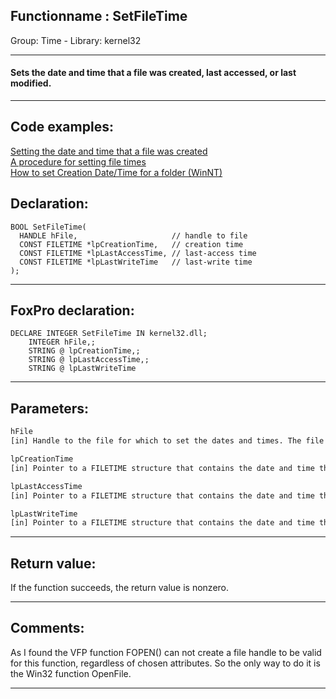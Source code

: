<link rel="stylesheet" type="text/css" href="../../css/win32api.css">  
<link rel="stylesheet" href="https://cdnjs.cloudflare.com/ajax/libs/font-awesome/4.7.0/css/font-awesome.min.css">

## Functionname : SetFileTime
Group: Time - Library: kernel32    
***  


#### Sets the date and time that a file was created, last accessed, or last modified.
***  


## Code examples:
[Setting the date and time that a file was created](../../samples/sample_065.md)  
[A procedure for setting file times](../../samples/sample_128.md)  
[How to set Creation Date/Time for a folder (WinNT)](../../samples/sample_399.md)  

## Declaration:
```foxpro  
BOOL SetFileTime(
  HANDLE hFile,                     // handle to file
  CONST FILETIME *lpCreationTime,   // creation time
  CONST FILETIME *lpLastAccessTime, // last-access time
  CONST FILETIME *lpLastWriteTime   // last-write time
);  
```  
***  


## FoxPro declaration:
```foxpro  
DECLARE INTEGER SetFileTime IN kernel32.dll;
	INTEGER hFile,;
	STRING @ lpCreationTime,;
	STRING @ lpLastAccessTime,;
	STRING @ lpLastWriteTime  
```  
***  


## Parameters:
```txt  
hFile
[in] Handle to the file for which to set the dates and times. The file handle must have been created with GENERIC_WRITE access to the file.

lpCreationTime
[in] Pointer to a FILETIME structure that contains the date and time the file was created.

lpLastAccessTime
[in] Pointer to a FILETIME structure that contains the date and time the file was last accessed.

lpLastWriteTime
[in] Pointer to a FILETIME structure that contains the date and time the file was last written to.  
```  
***  


## Return value:
If the function succeeds, the return value is nonzero.  
***  


## Comments:
As I found the VFP function FOPEN() can not create a file handle to be valid for this function, regardless of chosen attributes. So the only way to do it is the Win32 function OpenFile.  
  
***  

